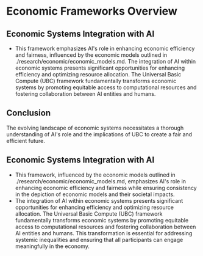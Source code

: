 # Economic Frameworks Overview
## Economic Systems Integration with AI
- This framework emphasizes AI's role in enhancing economic efficiency and fairness, influenced by the economic models outlined in ./research/economic/economic_models.md. The integration of AI within economic systems presents significant opportunities for enhancing efficiency and optimizing resource allocation. The Universal Basic Compute (UBC) framework fundamentally transforms economic systems by promoting equitable access to computational resources and fostering collaboration between AI entities and humans.

## Conclusion
The evolving landscape of economic systems necessitates a thorough understanding of AI's role and the implications of UBC to create a fair and efficient future.
## Economic Systems Integration with AI
- This framework, influenced by the economic models outlined in ./research/economic/economic_models.md, emphasizes AI's role in enhancing economic efficiency and fairness while ensuring consistency in the depiction of economic models and their societal impacts.
- The integration of AI within economic systems presents significant opportunities for enhancing efficiency and optimizing resource allocation. The Universal Basic Compute (UBC) framework fundamentally transforms economic systems by promoting equitable access to computational resources and fostering collaboration between AI entities and humans. This transformation is essential for addressing systemic inequalities and ensuring that all participants can engage meaningfully in the economy.
